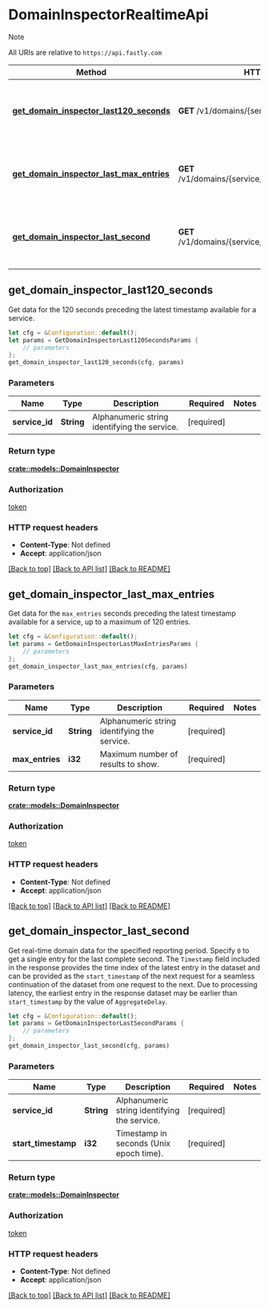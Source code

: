 # DomainInspectorRealtimeApi

> [!NOTE]
> All URIs are relative to `https://api.fastly.com`

Method | HTTP request | Description
------ | ------------ | -----------
[**get_domain_inspector_last120_seconds**](DomainInspectorRealtimeApi.md#get_domain_inspector_last120_seconds) | **GET** /v1/domains/{service_id}/ts/h | Get real-time domain data for the last 120 seconds
[**get_domain_inspector_last_max_entries**](DomainInspectorRealtimeApi.md#get_domain_inspector_last_max_entries) | **GET** /v1/domains/{service_id}/ts/h/limit/{max_entries} | Get a limited number of real-time domain data entries
[**get_domain_inspector_last_second**](DomainInspectorRealtimeApi.md#get_domain_inspector_last_second) | **GET** /v1/domains/{service_id}/ts/{start_timestamp} | Get real-time domain data from a specified time



## get_domain_inspector_last120_seconds

Get data for the 120 seconds preceding the latest timestamp available for a service.

```rust
let cfg = &Configuration::default();
let params = GetDomainInspectorLast120SecondsParams {
    // parameters
};
get_domain_inspector_last120_seconds(cfg, params)
```

### Parameters


Name | Type | Description  | Required | Notes
------------- | ------------- | ------------- | ------------- | -------------
**service_id** | **String** | Alphanumeric string identifying the service. | [required] |

### Return type

[**crate::models::DomainInspector**](DomainInspector.md)

### Authorization

[token](../README.md#token)

### HTTP request headers

- **Content-Type**: Not defined
- **Accept**: application/json

[[Back to top]](#) [[Back to API list]](../README.md#documentation-for-api-endpoints) [[Back to README]](../README.md)


## get_domain_inspector_last_max_entries

Get data for the `max_entries` seconds preceding the latest timestamp available for a service, up to a maximum of 120 entries.

```rust
let cfg = &Configuration::default();
let params = GetDomainInspectorLastMaxEntriesParams {
    // parameters
};
get_domain_inspector_last_max_entries(cfg, params)
```

### Parameters


Name | Type | Description  | Required | Notes
------------- | ------------- | ------------- | ------------- | -------------
**service_id** | **String** | Alphanumeric string identifying the service. | [required] |
**max_entries** | **i32** | Maximum number of results to show. | [required] |

### Return type

[**crate::models::DomainInspector**](DomainInspector.md)

### Authorization

[token](../README.md#token)

### HTTP request headers

- **Content-Type**: Not defined
- **Accept**: application/json

[[Back to top]](#) [[Back to API list]](../README.md#documentation-for-api-endpoints) [[Back to README]](../README.md)


## get_domain_inspector_last_second

Get real-time domain data for the specified reporting period. Specify `0` to get a single entry for the last complete second. The `Timestamp` field included in the response provides the time index of the latest entry in the dataset and can be provided as the `start_timestamp` of the next request for a seamless continuation of the dataset from one request to the next. Due to processing latency, the earliest entry in the response dataset may be earlier than `start_timestamp` by the value of `AggregateDelay`. 

```rust
let cfg = &Configuration::default();
let params = GetDomainInspectorLastSecondParams {
    // parameters
};
get_domain_inspector_last_second(cfg, params)
```

### Parameters


Name | Type | Description  | Required | Notes
------------- | ------------- | ------------- | ------------- | -------------
**service_id** | **String** | Alphanumeric string identifying the service. | [required] |
**start_timestamp** | **i32** | Timestamp in seconds (Unix epoch time). | [required] |

### Return type

[**crate::models::DomainInspector**](DomainInspector.md)

### Authorization

[token](../README.md#token)

### HTTP request headers

- **Content-Type**: Not defined
- **Accept**: application/json

[[Back to top]](#) [[Back to API list]](../README.md#documentation-for-api-endpoints) [[Back to README]](../README.md)

